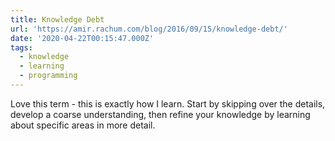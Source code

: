 ```yaml
---
title: Knowledge Debt
url: 'https://amir.rachum.com/blog/2016/09/15/knowledge-debt/'
date: '2020-04-22T00:15:47.000Z'
tags:
  - knowledge
  - learning
  - programming
---
```

Love this term - this is exactly how I learn. Start by skipping over the details, 
develop a coarse understanding, then refine your knowledge by learning about specific areas in more detail.
